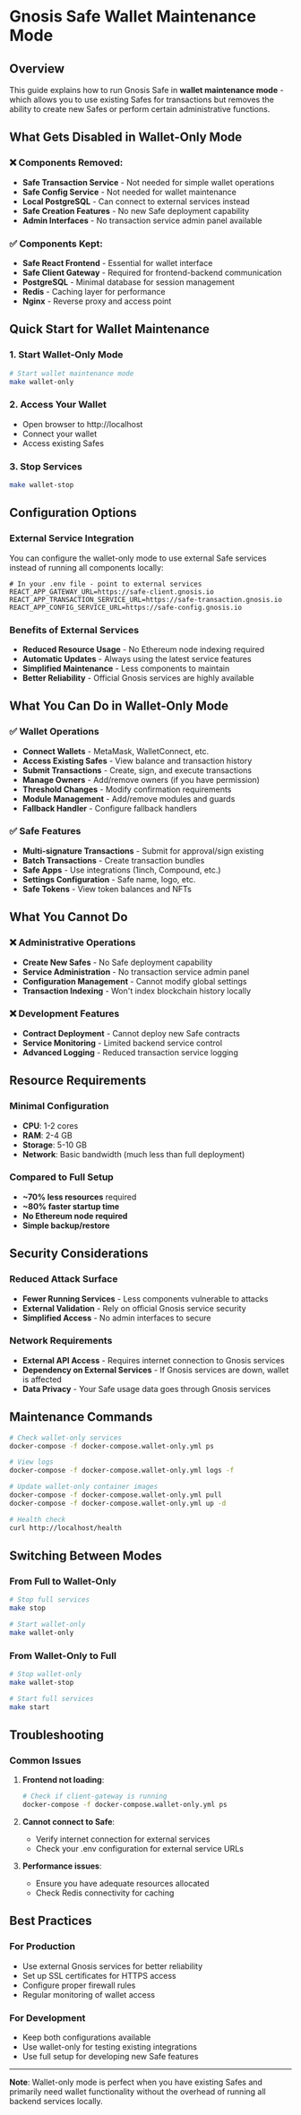 # Gnosis Safe Wallet Maintenance Mode

## Overview

This guide explains how to run Gnosis Safe in **wallet maintenance mode** - which allows you to use existing Safes for transactions but removes the ability to create new Safes or perform certain administrative functions.

## What Gets Disabled in Wallet-Only Mode

### ❌ Components Removed:
- **Safe Transaction Service** - Not needed for simple wallet operations
- **Safe Config Service** - Not needed for wallet maintenance
- **Local PostgreSQL** - Can connect to external services instead
- **Safe Creation Features** - No new Safe deployment capability
- **Admin Interfaces** - No transaction service admin panel available

### ✅ Components Kept:
- **Safe React Frontend** - Essential for wallet interface
- **Safe Client Gateway** - Required for frontend-backend communication
- **PostgreSQL** - Minimal database for session management
- **Redis** - Caching layer for performance
- **Nginx** - Reverse proxy and access point

## Quick Start for Wallet Maintenance

### 1. Start Wallet-Only Mode
```bash
# Start wallet maintenance mode
make wallet-only
```

### 2. Access Your Wallet
- Open browser to http://localhost
- Connect your wallet
- Access existing Safes

### 3. Stop Services
```bash
make wallet-stop
```

## Configuration Options

### External Service Integration

You can configure the wallet-only mode to use external Safe services instead of running all components locally:

```env
# In your .env file - point to external services
REACT_APP_GATEWAY_URL=https://safe-client.gnosis.io
REACT_APP_TRANSACTION_SERVICE_URL=https://safe-transaction.gnosis.io
REACT_APP_CONFIG_SERVICE_URL=https://safe-config.gnosis.io
```

### Benefits of External Services
- **Reduced Resource Usage** - No Ethereum node indexing required
- **Automatic Updates** - Always using the latest service features
- **Simplified Maintenance** - Less components to maintain
- **Better Reliability** - Official Gnosis services are highly available

## What You Can Do in Wallet-Only Mode

### ✅ Wallet Operations
- **Connect Wallets** - MetaMask, WalletConnect, etc.
- **Access Existing Safes** - View balance and transaction history
- **Submit Transactions** - Create, sign, and execute transactions
- **Manage Owners** - Add/remove owners (if you have permission)
- **Threshold Changes** - Modify confirmation requirements
- **Module Management** - Add/remove modules and guards
- **Fallback Handler** - Configure fallback handlers

### ✅ Safe Features
- **Multi-signature Transactions** - Submit for approval/sign existing
- **Batch Transactions** - Create transaction bundles
- **Safe Apps** - Use integrations (1inch, Compound, etc.)
- **Settings Configuration** - Safe name, logo, etc.
- **Safe Tokens** - View token balances and NFTs

## What You Cannot Do

### ❌ Administrative Operations
- **Create New Safes** - No Safe deployment capability
- **Service Administration** - No transaction service admin panel
- **Configuration Management** - Cannot modify global settings
- **Transaction Indexing** - Won't index blockchain history locally

### ❌ Development Features
- **Contract Deployment** - Cannot deploy new Safe contracts
- **Service Monitoring** - Limited backend service control
- **Advanced Logging** - Reduced transaction service logging

## Resource Requirements

### Minimal Configuration
- **CPU**: 1-2 cores
- **RAM**: 2-4 GB
- **Storage**: 5-10 GB
- **Network**: Basic bandwidth (much less than full deployment)

### Compared to Full Setup
- **~70% less resources** required
- **~80% faster startup time**
- **No Ethereum node required**
- **Simple backup/restore**

## Security Considerations

### Reduced Attack Surface
- **Fewer Running Services** - Less components vulnerable to attacks
- **External Validation** - Rely on official Gnosis service security
- **Simplified Access** - No admin interfaces to secure

### Network Requirements
- **External API Access** - Requires internet connection to Gnosis services
- **Dependency on External Services** - If Gnosis services are down, wallet is affected
- **Data Privacy** - Your Safe usage data goes through Gnosis services

## Maintenance Commands

```bash
# Check wallet-only services
docker-compose -f docker-compose.wallet-only.yml ps

# View logs
docker-compose -f docker-compose.wallet-only.yml logs -f

# Update wallet-only container images
docker-compose -f docker-compose.wallet-only.yml pull
docker-compose -f docker-compose.wallet-only.yml up -d

# Health check
curl http://localhost/health
```

## Switching Between Modes

### From Full to Wallet-Only
```bash
# Stop full services
make stop

# Start wallet-only
make wallet-only
```

### From Wallet-Only to Full
```bash
# Stop wallet-only
make wallet-stop

# Start full services
make start
```

## Troubleshooting

### Common Issues

1. **Frontend not loading**:
   ```bash
   # Check if client-gateway is running
   docker-compose -f docker-compose.wallet-only.yml ps
   ```

2. **Cannot connect to Safe**:
   - Verify internet connection for external services
   - Check your .env configuration for external service URLs

3. **Performance issues**:
   - Ensure you have adequate resources allocated
   - Check Redis connectivity for caching

## Best Practices

### For Production
- Use external Gnosis services for better reliability
- Set up SSL certificates for HTTPS access
- Configure proper firewall rules
- Regular monitoring of wallet access

### For Development
- Keep both configurations available
- Use wallet-only for testing existing integrations
- Use full setup for developing new Safe features

---

**Note**: Wallet-only mode is perfect when you have existing Safes and primarily need wallet functionality without the overhead of running all backend services locally.